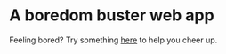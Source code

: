 # A boredom buster web app

Feeling bored? Try something [here](https://i-am-bored-sandy.vercel.app/) to help you cheer up.
